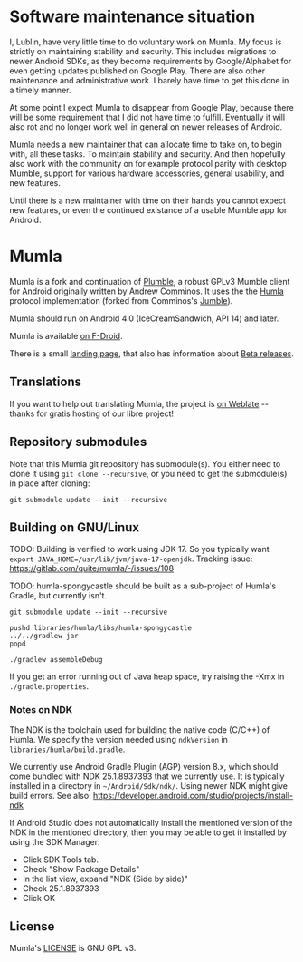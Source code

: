 
# Software maintenance situation

I, Lublin, have very little time to do voluntary work on Mumla. My focus is
strictly on maintaining stability and security. This includes migrations to
newer Android SDKs, as they become requirements by Google/Alphabet for even
getting updates published on Google Play. There are also other maintenance and
administrative work. I barely have time to get this done in a timely manner.

At some point I expect Mumla to disappear from Google Play, because there will
be some requirement that I did not have time to fulfill. Eventually it will
also rot and no longer work well in general on newer releases of Android.

Mumla needs a new maintainer that can allocate time to take on, to begin with,
all these tasks. To maintain stability and security. And then hopefully also
work with the community on for example protocol parity with desktop Mumble,
support for various hardware accessories, general usability, and new features.

Until there is a new maintainer with time on their hands you cannot expect new
features, or even the continued existance of a usable Mumble app for Android.

# Mumla

Mumla is a fork and continuation of [Plumble](https://github.com/acomminos/Plumble),
a robust GPLv3 Mumble client for Android originally written by Andrew Comminos.
It uses the the [Humla](https://gitlab.com/quite/humla) protocol implementation
(forked from Comminos's [Jumble](https://github.com/acomminos/Jumble)).

Mumla should run on Android 4.0 (IceCreamSandwich, API 14) and later.

Mumla is available [on F-Droid](https://f-droid.org/packages/se.lublin.mumla/).

There is a small [landing page](https://mumla-app.gitlab.io/), that also has
information about [Beta releases](https://mumla-app.gitlab.io/beta/).

## Translations

If you want to help out translating Mumla, the project is [on
Weblate](https://hosted.weblate.org/engage/mumla/) -- thanks for gratis hosting
of our libre project!

## Repository submodules

Note that this Mumla git repository has submodule(s). You either need to clone
it using `git clone --recursive`, or you need to get the submodule(s) in place
after cloning:

    git submodule update --init --recursive

## Building on GNU/Linux

TODO: Building is verified to work using JDK 17. So you typically want `export
JAVA_HOME=/usr/lib/jvm/java-17-openjdk`. Tracking issue:
https://gitlab.com/quite/mumla/-/issues/108

TODO: humla-spongycastle should be built as a sub-project of Humla's Gradle,
but currently isn't.

    git submodule update --init --recursive

    pushd libraries/humla/libs/humla-spongycastle
    ../../gradlew jar
    popd

    ./gradlew assembleDebug

If you get an error running out of Java heap space, try raising the -Xmx in
`./gradle.properties`.

### Notes on NDK

The NDK is the toolchain used for building the native code (C/C++) of Humla. We
specify the version needed using `ndkVersion` in
`libraries/humla/build.gradle`.

We currently use Android Gradle Plugin (AGP) version 8.x, which should come
bundled with NDK 25.1.8937393 that we currently use. It is typically installed
in a directory in `~/Android/Sdk/ndk/`. Using newer NDK might give build
errors. See also: https://developer.android.com/studio/projects/install-ndk

If Android Studio does not automatically install the mentioned version of the
NDK in the mentioned directory, then you may be able to get it installed by
using the SDK Manager:

- Click SDK Tools tab.
- Check "Show Package Details"
- In the list view, expand "NDK (Side by side)"
- Check 25.1.8937393
- Click OK

## License

Mumla's [LICENSE](LICENSE) is GNU GPL v3.
